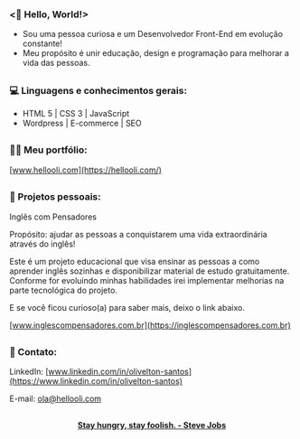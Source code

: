 ### <🖖 Hello, World!>

- Sou uma pessoa curiosa e um Desenvolvedor Front-End em evolução constante!
- Meu propósito é unir educação, design e programação para melhorar a vida das pessoas.

##

### 💻 Linguagens e conhecimentos gerais:

- HTML 5 | CSS 3 | JavaScript
- Wordpress |  E-commerce | SEO

##

### 👨‍💻 Meu portfólio:

[www.hellooli.com](https://hellooli.com/)

##

### 🚀 Projetos pessoais:

Inglês com Pensadores

Propósito: ajudar as pessoas a conquistarem uma vida extraordinária através do inglês!

Este é um projeto educacional que visa ensinar as pessoas a como aprender inglês sozinhas e disponibilizar material de estudo gratuitamente. Conforme for evoluindo minhas habilidades irei implementar melhorias na parte tecnológica do projeto.

E se você ficou curioso(a) para saber mais, deixo o link abaixo.
 
[www.inglescompensadores.com.br](https://inglescompensadores.com.br)

##

### 📱 Contato:

LinkedIn: [www.linkedin.com/in/olivelton-santos](https://www.linkedin.com/in/olivelton-santos)

E-mail: 	ola@hellooli.com

##

<div align="center">
<strong> <a href="https://www.youtube.com/watch?v=UF8uR6Z6KLc&ab_channel=Stanford" target="_blank">Stay hungry, stay foolish. - Steve Jobs</a></strong>
</div>
